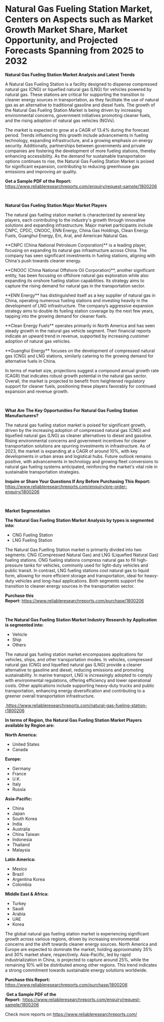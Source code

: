 <p><h1>Natural Gas Fueling Station Market, Centers on Aspects such as Market Growth Market Share, Market Opportunity, and Projected Forecasts Spanning from 2025 to 2032</h1></p><p><strong>Natural Gas Fueling Station Market Analysis and Latest Trends</strong></p>
<p><p>A Natural Gas Fueling Station is a facility designed to dispense compressed natural gas (CNG) or liquefied natural gas (LNG) for vehicles powered by natural gas. These stations are critical for supporting the transition to cleaner energy sources in transportation, as they facilitate the use of natural gas as an alternative to traditional gasoline and diesel fuels. The growth of the Natural Gas Fueling Station Market is being driven by increasing environmental concerns, government initiatives promoting cleaner fuels, and the rising adoption of natural gas vehicles (NGVs). </p><p>The market is expected to grow at a CAGR of 13.4% during the forecast period. Trends influencing this growth include advancements in fueling technology, expanding infrastructure, and a growing emphasis on energy security. Additionally, partnerships between governments and private companies are fostering the development of more fueling stations, thereby enhancing accessibility. As the demand for sustainable transportation options continues to rise, the Natural Gas Fueling Station Market is poised for significant expansion, contributing to reducing greenhouse gas emissions and improving air quality.</p></p>
<p><strong>Get a Sample PDF of the Report:&nbsp;</strong> <a href="https://www.reliableresearchreports.com/enquiry/request-sample/1800206?utm_campaign=2216&utm_medium=2&utm_source=Github&utm_content=ia&utm_term=02032025&utm_id=natural-gas-fueling-station">https://www.reliableresearchreports.com/enquiry/request-sample/1800206</a></p>
<p>&nbsp;</p>
<p><strong>Natural Gas Fueling Station Major Market Players</strong></p>
<p><p>The natural gas fueling station market is characterized by several key players, each contributing to the industry's growth through innovative solutions and expanding infrastructure. Major market participants include CNPC, CPDC, CNOOC, ENN Energy, China Gas Holdings, Clean Energy Fuels, Guanghui Energy, Eni, Aral, and American Natural Gas.</p><p>**CNPC (China National Petroleum Corporation)** is a leading player, focusing on expanding its natural gas infrastructure across China. The company has seen significant investments in fueling stations, aligning with China's push towards cleaner energy. </p><p>**CNOOC (China National Offshore Oil Corporation)**, another significant entity, has been focusing on offshore natural gas exploration while also expanding its onshore fueling station capabilities. Its strategy aims to capture the rising demand for natural gas in the transportation sector.</p><p>**ENN Energy** has distinguished itself as a key supplier of natural gas in China, operating numerous fueling stations and investing heavily in the development of LNG infrastructure. The company’s aggressive expansion strategy aims to double its fueling station coverage by the next few years, tapping into the growing demand for cleaner fuels.</p><p>**Clean Energy Fuels** operates primarily in North America and has seen steady growth in the natural gas vehicle segment. Their financial reports indicate an upward trend in revenue, supported by increasing customer adoption of natural gas vehicles.</p><p>**Guanghui Energy** focuses on the development of compressed natural gas (CNG) and LNG stations, similarly catering to the growing demand for alternative fuels in China.</p><p>In terms of market size, projections suggest a compound annual growth rate (CAGR) that indicates robust growth potential in the natural gas sector. Overall, the market is projected to benefit from heightened regulatory support for cleaner fuels, positioning these players favorably for continued expansion and revenue growth.</p></p>
<p>&nbsp;</p>
<p><strong>What Are The Key Opportunities For Natural Gas Fueling Station Manufacturers?</strong></p>
<p><p>The natural gas fueling station market is poised for significant growth, driven by the increasing adoption of compressed natural gas (CNG) and liquefied natural gas (LNG) as cleaner alternatives to diesel and gasoline. Rising environmental concerns and government incentives for cleaner transportation solutions are spurring investments in infrastructure. As of 2023, the market is expanding at a CAGR of around 10%, with key developments in urban areas and logistical hubs. Future outlook remains positive, with advancements in technology and growing fleet conversions to natural gas fueling systems anticipated, reinforcing the market's vital role in sustainable transportation strategies.</p></p>
<p><strong>Inquire or Share Your Questions If Any Before Purchasing This Report:</strong> <a href="https://www.reliableresearchreports.com/enquiry/pre-order-enquiry/1800206?utm_campaign=2216&utm_medium=2&utm_source=Github&utm_content=ia&utm_term=02032025&utm_id=natural-gas-fueling-station">https://www.reliableresearchreports.com/enquiry/pre-order-enquiry/1800206</a></p>
<p>&nbsp;</p>
<p><strong>Market Segmentation</strong></p>
<p><strong>The Natural Gas Fueling Station Market Analysis by types is segmented into:</strong></p>
<p><ul><li>CNG Fueling Station</li><li>LNG Fueling Station</li></ul></p>
<p><p>The Natural Gas Fuelling Station market is primarily divided into two segments: CNG (Compressed Natural Gas) and LNG (Liquefied Natural Gas) fueling stations. CNG fueling stations compress natural gas to fill high-pressure tanks for vehicles, commonly used for light-duty vehicles and public transit. In contrast, LNG fueling stations cool natural gas to liquid form, allowing for more efficient storage and transportation, ideal for heavy-duty vehicles and long-haul applications. Both segments support the transition to cleaner energy sources in the transportation sector.</p></p>
<p><strong>Purchase this Report:&nbsp;</strong><a href="https://www.reliableresearchreports.com/purchase/1800206?utm_campaign=2216&utm_medium=2&utm_source=Github&utm_content=ia&utm_term=02032025&utm_id=natural-gas-fueling-station">https://www.reliableresearchreports.com/purchase/1800206</a></p>
<p>&nbsp;</p>
<p><strong>The Natural Gas Fueling Station Market Industry Research by Application is segmented into:</strong></p>
<p><ul><li>Vehicle</li><li>Ship</li><li>Others</li></ul></p>
<p><p>The natural gas fueling station market encompasses applications for vehicles, ships, and other transportation modes. In vehicles, compressed natural gas (CNG) and liquefied natural gas (LNG) provide a cleaner alternative to gasoline and diesel, reducing emissions and promoting sustainability. In marine transport, LNG is increasingly adopted to comply with environmental regulations, offering efficiency and lower operational costs. Other applications include supporting heavy-duty trucks and public transportation, enhancing energy diversification and contributing to a greener overall transportation infrastructure.</p></p>
<p><a href="https://www.reliableresearchreports.com/natural-gas-fueling-station-r1800206?utm_campaign=2216&utm_medium=2&utm_source=Github&utm_content=ia&utm_term=02032025&utm_id=natural-gas-fueling-station">&nbsp;https://www.reliableresearchreports.com/natural-gas-fueling-station-r1800206</a></p>
<p><strong>In terms of Region, the Natural Gas Fueling Station Market Players available by Region are:</strong></p>
<p>
    <p> <strong> North America: </strong>
        <ul>
            <li>United States</li>
            <li>Canada</li>
        </ul>
        </p> 
    <p> <strong> Europe: </strong>
        <ul>
            <li>Germany</li>
            <li>France</li>
            <li>U.K.</li>
            <li>Italy</li>
            <li>Russia</li>
        </ul>
        </p> 
    <p> <strong> Asia-Pacific: </strong>
        <ul>
            <li>China</li>
            <li>Japan</li>
            <li>South Korea</li>
            <li>India</li>
            <li>Australia</li>
            <li>China Taiwan</li>
            <li>Indonesia</li>
            <li>Thailand</li>
            <li>Malaysia</li>
        </ul>
        </p> 
    <p> <strong> Latin America: </strong>
        <ul>
            <li>Mexico</li>
            <li>Brazil</li>
            <li>Argentina Korea</li>
            <li>Colombia</li>
        </ul>
        </p> 
    <p> <strong> Middle East & Africa: </strong>
        <ul>
            <li>Turkey</li>
            <li>Saudi</li>
            <li>Arabia</li>
            <li>UAE</li>
            <li>Korea</li>
        </ul>
    </p>
    </p>
<p><p>The global natural gas fueling station market is experiencing significant growth across various regions, driven by increasing environmental concerns and the shift towards cleaner energy sources. North America and Europe are expected to dominate the market, holding approximately 35% and 30% market share, respectively. Asia-Pacific, led by rapid industrialization in China, is projected to capture around 25%, while the remaining 10% will be distributed among other regions. This trend indicates a strong commitment towards sustainable energy solutions worldwide.</p></p>
<p><strong>Purchase this Report: </strong><a href="https://www.reliableresearchreports.com/purchase/1800206?utm_campaign=2216&utm_medium=2&utm_source=Github&utm_content=ia&utm_term=02032025&utm_id=natural-gas-fueling-station">https://www.reliableresearchreports.com/purchase/1800206</a></p>
<p>&nbsp;<strong>Get a Sample PDF of the Report:&nbsp;&nbsp;</strong><a href="https://www.reliableresearchreports.com/enquiry/request-sample/1800206?utm_campaign=2216&utm_medium=2&utm_source=Github&utm_content=ia&utm_term=02032025&utm_id=natural-gas-fueling-station">https://www.reliableresearchreports.com/enquiry/request-sample/1800206</a></p>
<p><strong></strong></p>
<p>Check more reports on <a href="https://www.reliableresearchreports.com/?utm_campaign=2216&utm_medium=2&utm_source=Github&utm_content=ia&utm_term=02032025&utm_id=natural-gas-fueling-station">https://www.reliableresearchreports.com/</a></p>